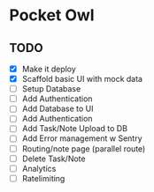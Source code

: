 # Pocket Owl

## TODO
- [X] Make it deploy
- [X] Scaffold basic UI with mock data
- [ ] Setup Database
- [ ] Add Authentication
- [ ] Add Database to UI
- [ ] Add Authentication
- [ ] Add Task/Note Upload to DB
- [ ] Add Error management w Sentry
- [ ] Routing/note page (parallel route)
- [ ] Delete Task/Note
- [ ] Analytics 
- [ ] Ratelimiting

